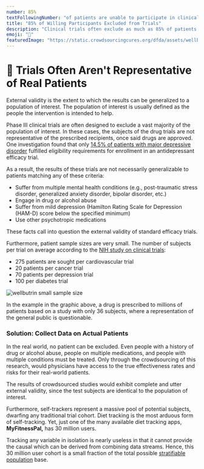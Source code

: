 ```yaml
---
number: 85%
textFollowingNumber: "of patients are unable to participate in clinical trials"
title: "85% of Willing Participants Excluded from Trials"
description: "Clinical trials often exclude as much as 85% of patients so they don't tell us if the drug will work for the majority of patients."
emoji: "🚫"
featuredImage: "https://static.crowdsourcingcures.org/dfda/assets/wellbutrin-effectiveness-small-sample-size.png"
---
```


# 🥸 Trials Often Aren't Representative of Real Patients

External validity is the extent to which the results can be generalized to a population of interest. The population of interest is usually defined as the people the intervention is intended to help.

Phase III clinical trials are often designed to exclude a vast majority of the population of interest. In these cases, the subjects of the drug trials are not representative of the prescribed recipients, once said drugs are approved. One investigation found that only [14.5% of patients with major depressive disorder](https://www.ncbi.nlm.nih.gov/pubmed/14628985) fulfilled eligibility requirements for enrollment in an antidepressant efficacy trial.

As a result, the results of these trials are not necessarily generalizable to patients matching any of these criteria:

* Suffer from multiple mental health conditions (e.g., post-traumatic stress disorder, generalized anxiety disorder, bipolar disorder, etc.)
* Engage in drug or alcohol abuse
* Suffer from mild depression (Hamilton Rating Scale for Depression (HAM-D) score below the specified minimum)
* Use other psychotropic medications

These facts call into question the external validity of standard efficacy trials.

Furthermore, patient sample sizes are very small. The number of subjects per trial on average according to the [NIH study on clinical trials](https://www.ncbi.nlm.nih.gov/books/NBK50886/):

* 275 patients are sought per cardiovascular trial
* 20 patients per cancer trial
* 70 patients per depression trial
* 100 per diabetes trial

![wellbutrin small sample size](https://static.crowdsourcingcures.org/dfda/assets/wellbutrin-effectiveness-small-sample-size.png)

In the example in the graphic above, a drug is prescribed to millions of patients based on a study with only 36 subjects, where a representation of the general public is questionable.

### **Solution: Collect Data on Actual Patients**

In the real world, no patient can be excluded. Even people with a history of drug or alcohol abuse, people on multiple medications, and people with multiple conditions must be treated. Only through the crowdsourcing of this research, would physicians have access to the true effectiveness rates and risks for their real-world patients.

The results of crowdsourced studies would exhibit complete and utter external validity, since the test subjects are identical to the population of interest.

Furthermore, self-trackers represent a massive pool of potential subjects, dwarfing any traditional trial cohort. Diet tracking is the most arduous form of self-tracking. Yet, just one of the many available diet tracking apps, **MyFitnessPal,** has 30 million users.

Tracking any variable in isolation is nearly useless in that it cannot provide the causal which can be derived from combining data streams. Hence, this 30 million user cohort is a small fraction of the total possible [stratifiable population](https://en.wikipedia.org/wiki/Stratified_sampling) base.
